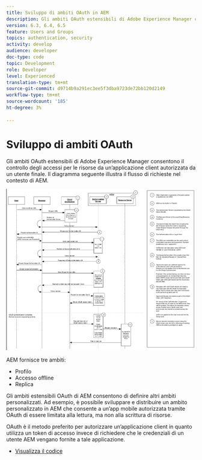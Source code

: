 ```yaml
---
title: Sviluppo di ambiti OAuth in AEM
description: Gli ambiti OAuth estensibili di Adobe Experience Manager consentono il controllo degli accessi alle risorse da un’applicazione client autorizzata da un utente finale. Il diagramma seguente illustra il flusso di richieste nel contesto di AEM.
version: 6.3, 6.4, 6.5
feature: Users and Groups
topics: authentication, security
activity: develop
audience: developer
doc-type: code
topic: Development
role: Developer
level: Experienced
translation-type: tm+mt
source-git-commit: d9714b9a291ec3ee5f3dba9723de72bb120d2149
workflow-type: tm+mt
source-wordcount: '185'
ht-degree: 3%

---
```



# Sviluppo di ambiti OAuth

Gli ambiti OAuth estensibili di Adobe Experience Manager consentono il controllo degli accessi per le risorse da un’applicazione client autorizzata da un utente finale. Il diagramma seguente illustra il flusso di richieste nel contesto di AEM.

![Flusso degli ambiti oauth](./assets/oauth-code-sample-develop/oauth-scopes-flow.png)

AEM fornisce tre ambiti:

* Profilo
* Accesso offline
* Replica

Gli ambiti estensibili OAuth di AEM consentono di definire altri ambiti personalizzati. Ad esempio, è possibile sviluppare e distribuire un ambito personalizzato in AEM che consente a un’app mobile autorizzata tramite OAuth di essere limitata alla lettura, ma non alla scrittura di risorse.

OAuth è il metodo preferito per autorizzare un’applicazione client in quanto utilizza un token di accesso invece di richiedere che le credenziali di un utente AEM vengano fornite a tale applicazione.

* [Visualizza il codice](https://github.com/Adobe-Consulting-Services/acs-aem-samples/blob/legacy/bundle/src/main/java/com/adobe/acs/samples/authentication/oauth/impl/SampleScopeWithPrivileges.java)
